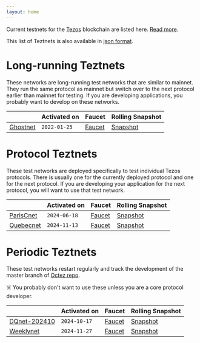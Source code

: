 ```yaml
---
layout: home
---
```


Current testnets for the [Tezos](https://tezos.com) blockchain are listed here. [Read more](about/).

This list of Teztnets is also available in [json format](https://teztnets.com/teztnets.json).

# Long-running Teztnets

These networks are long-running test networks that are similar to mainnet. They run the same protocol as mainnet but switch over to the next protocol earlier than mainnet for testing. If you are developing applications, you probably want to develop on these networks.

| | Activated on | Faucet | Rolling Snapshot |
|-------|---------------------|--|-----|
| [Ghostnet](/ghostnet-about) | `2022-01-25` | [Faucet](https://faucet.ghostnet.teztnets.com) | [Snapshot](https://snapshots.tzinit.org/ghostnet/rolling) |



# Protocol Teztnets

These test networks are deployed specifically to test individual Tezos protocols. There is usually one for the currently deployed protocol and one for the next protocol. If you are developing your application for the next protocol, you will want to use that test network.

| | Activated on | Faucet | Rolling Snapshot |
|-------|---------------------|--|-----|
| [ParisCnet](/pariscnet-about) | `2024-06-18` | [Faucet](https://faucet.pariscnet.teztnets.com) | [Snapshot](https://snapshots.tzinit.org/parisnet/rolling) |
| [Quebecnet](/quebecnet-about) | `2024-11-13` | [Faucet](https://faucet.quebecnet.teztnets.com) | [Snapshot](https://snapshots.tzinit.org/quebecnet/rolling) |



# Periodic Teztnets

These test networks restart regularly and track the development of the master branch of [Octez repo](https://gitlab.com/tezos/tezos/).
 
☠️ You probably don't want to use these unless you are a core protocol developer.

| | Activated on | Faucet | Rolling Snapshot |
|-------|---------------------|--|-----|
| [DQnet-202410](/dqnet-202410-about) | `2024-10-17` | [Faucet](https://faucet.dqnet-202410.teztnets.com) | [Snapshot](https://snapshots.tzinit.org/dqnet-202410/rolling) |
| [Weeklynet](/weeklynet-about) | `2024-11-27` | [Faucet](https://faucet.weeklynet-2024-11-27.teztnets.com) | [Snapshot](https://snapshots.tzinit.org/weeklynet/rolling) |




